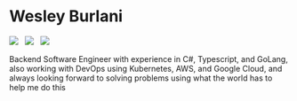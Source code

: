 # Wesley Burlani

<p>
  <a href="https://www.linkedin.com/in/wesleyburlani/"><img src="https://img.icons8.com/metro/26/000000/linkedin.png" /></a>&nbsp;&nbsp;
  <a href="https://api.whatsapp.com/send?phone=5511994519393&text=Hello"><img src="https://img.icons8.com/ios-glyphs/29/000000/whatsapp.png"/></a>&nbsp;&nbsp;
  <a href="mailto:wesleyburlani"><img src="https://img.icons8.com/metro/26/000000/email.png"/></a>
</p>

Backend Software Engineer with experience in C#, Typescript, and GoLang, also working with DevOps using Kubernetes, AWS, and Google Cloud, and always looking forward to solving problems using what the world has to help me do this

